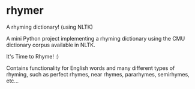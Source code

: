 # rhymer
A rhyming dictionary! (using NLTK)

A mini Python project implementing a rhyming dictionary using the CMU dictionary corpus available in NLTK.

It's Time to Rhyme! :)

Contains functionality for English words and many different types of rhyming,
such as perfect rhymes, near rhymes, pararhymes, semirhymes, etc...
